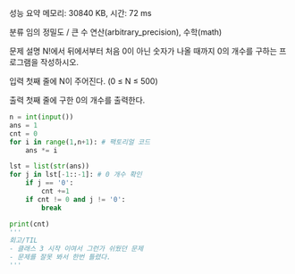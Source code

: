 성능 요약
메모리: 30840 KB, 시간: 72 ms

분류
임의 정밀도 / 큰 수 연산(arbitrary_precision), 수학(math)

문제 설명
N!에서 뒤에서부터 처음 0이 아닌 숫자가 나올 때까지 0의 개수를 구하는 프로그램을 작성하시오.

입력
첫째 줄에 N이 주어진다. (0 ≤ N ≤ 500)

출력
첫째 줄에 구한 0의 개수를 출력한다.

```python
n = int(input())
ans = 1
cnt = 0
for i in range(1,n+1): # 팩토리얼 코드
    ans *= i

lst = list(str(ans))
for j in lst[-1::-1]: # 0 개수 확인
    if j == '0':
        cnt +=1
    if cnt != 0 and j != '0':
        break

print(cnt)
'''
회고/TIL
- 클래스 3 시작 이여서 그런가 쉬웠던 문제
- 문제를 잘못 봐서 한번 틀렸다.
'''
```